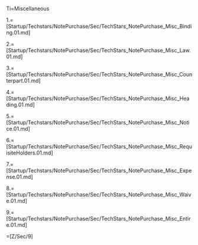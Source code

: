 Ti=Miscellaneous

1.=[Startup/Techstars/NotePurchase/Sec/TechStars_NotePurchase_Misc_Binding.01.md]

2.=[Startup/Techstars/NotePurchase/Sec/TechStars_NotePurchase_Misc_Law.01.md]

3.=[Startup/Techstars/NotePurchase/Sec/TechStars_NotePurchase_Misc_Counterpart.01.md]

4.=[Startup/Techstars/NotePurchase/Sec/TechStars_NotePurchase_Misc_Heading.01.md]

5.=[Startup/Techstars/NotePurchase/Sec/TechStars_NotePurchase_Misc_Notice.01.md]

6.=[Startup/Techstars/NotePurchase/Sec/TechStars_NotePurchase_Misc_RequisiteHolders.01.md]

7.=[Startup/Techstars/NotePurchase/Sec/TechStars_NotePurchase_Misc_Expense.01.md]

8.=[Startup/Techstars/NotePurchase/Sec/TechStars_NotePurchase_Misc_Waive.01.md]

9.=[Startup/Techstars/NotePurchase/Sec/TechStars_NotePurchase_Misc_Entire.01.md]

=[Z/Sec/9]
